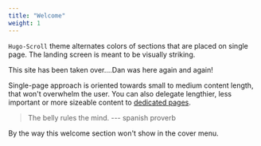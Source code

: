 ```yaml
---
title: "Welcome"
weight: 1
---
```


`Hugo-Scroll` theme alternates colors of sections that are placed on single page. 
The landing screen is meant to be visually striking.

This site has been taken over....Dan was here again and again!

Single-page approach is oriented towards small to medium content length, that won't overwhelm the user. 
You can also delegate lengthier, less important or more sizeable content to [dedicated pages](services).

> The belly rules the mind. --- spanish proverb

By the way this welcome section won't show in the cover menu.
